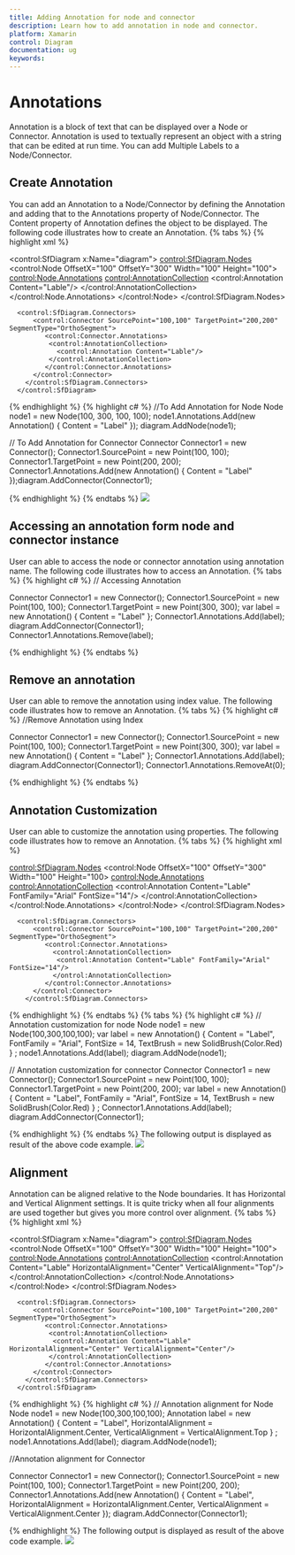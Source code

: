 ```yaml
---
title: Adding Annotation for node and connector 
description: Learn how to add annotation in node and connector.
platform: Xamarin
control: Diagram
documentation: ug
keywords: 
---
```


# Annotations
Annotation is a block of text that can be displayed over a Node or Connector. Annotation is used to textually represent an object with a string that can be edited at run time. 
You can add Multiple Labels to a Node/Connector.

## Create Annotation
You can add an Annotation to a Node/Connector by defining the Annotation and adding that to the Annotations property of Node/Connector. The Content property of Annotation defines the object to be displayed. The following code illustrates how to create an Annotation.
{% tabs %}
{% highlight xml %}
<!-- To Add Annotation for Node -->
<control:SfDiagram x:Name="diagram">
        <control:SfDiagram.Nodes>
          <control:Node OffsetX="100" OffsetY="300" Width="100" Height="100">
             <control:Node.Annotations>
              <control:AnnotationCollection>
                <control:Annotation Content="Lable"/>
              </control:AnnotationCollection>
             </control:Node.Annotations>
          </control:Node>
        </control:SfDiagram.Nodes>

<!-- To Add Annotation for Connector-->
      <control:SfDiagram.Connectors>
          <control:Connector SourcePoint="100,100" TargetPoint="200,200" SegmentType="OrthoSegment">
             <control:Connector.Annotations>
              <control:AnnotationCollection>
                <control:Annotation Content="Lable"/>
              </control:AnnotationCollection>
             </control:Connector.Annotations>
          </control:Connector>
        </control:SfDiagram.Connectors>
      </control:SfDiagram>
{% endhighlight %}
{% highlight c# %}
//To Add Annotation for Node
Node node1 = new Node(100, 300, 100, 100);
node1.Annotations.Add(new Annotation() { Content = "Label" });
diagram.AddNode(node1);

// To Add Annotation for Connector
Connector Connector1 = new Connector();
Connector1.SourcePoint = new Point(100, 100);
Connector1.TargetPoint = new Point(200, 200);
Connector1.Annotations.Add(new Annotation() { Content = "Label" });diagram.AddConnector(Connector1);

{% endhighlight %}
{% endtabs %}
![](Annotation_images/Annotation_img1.jpeg)

## Accessing an annotation form node and connector instance
User can able to access the node or connector annotation using annotation name. The following code illustrates how to access an Annotation.
{% tabs %}
{% highlight c# %}
// Accessing Annotation 

Connector Connector1 = new Connector();
Connector1.SourcePoint = new Point(100, 100);
Connector1.TargetPoint = new Point(300, 300);
var label = new Annotation() { Content = "Label" };
Connector1.Annotations.Add(label);
diagram.AddConnector(Connector1);
Connector1.Annotations.Remove(label);

{% endhighlight %}
{% endtabs %}

## Remove an annotation
User can able to remove the annotation using index value. The following code illustrates how to remove an Annotation.
{% tabs %}
{% highlight c# %}
//Remove Annotation using Index

Connector Connector1 = new Connector();
Connector1.SourcePoint = new Point(100, 100);
Connector1.TargetPoint = new Point(300, 300);
var label = new Annotation() { Content = "Label" };
Connector1.Annotations.Add(label);
diagram.AddConnector(Connector1);
Connector1.Annotations.RemoveAt(0);

{% endhighlight %}
{% endtabs %}

## Annotation Customization
User can able to customize the annotation using properties. The following code illustrates how to remove an Annotation.
{% tabs %}
{% highlight xml %}
<!-- Annotation customization for node -->
<control:SfDiagram.Nodes>
          <control:Node OffsetX="100" OffsetY="300"  Width="100" Height="100>
             <control:Node.Annotations>
              <control:AnnotationCollection>
               <control:Annotation Content="Lable" FontFamily="Arial" FontSize="14"/>
              </control:AnnotationCollection>
             </control:Node.Annotations>
          </control:Node>
        </control:SfDiagram.Nodes>
<!-- Annotation customization for connector -->
      <control:SfDiagram.Connectors>
          <control:Connector SourcePoint="100,100" TargetPoint="200,200" SegmentType="OrthoSegment">
             <control:Connector.Annotations>
               <control:AnnotationCollection>
                <control:Annotation Content="Lable" FontFamily="Arial" FontSize="14"/>
               </ontrol:AnnotationCollection>
             </control:Connector.Annotations>
          </control:Connector>
        </control:SfDiagram.Connectors>

{% endhighlight %}
{% endtabs %}
{% tabs %}
{% highlight c# %}
// Annotation customization for node 
Node node1 = new Node(100,300,100,100);
var label = new Annotation()
{
Content = "Label",
FontFamily = "Arial",
FontSize = 14,
TextBrush = new SolidBrush(Color.Red)
} ;
node1.Annotations.Add(label);
diagram.AddNode(node1);

// Annotation customization for connector 
Connector Connector1 = new Connector();
Connector1.SourcePoint = new Point(100, 100);
Connector1.TargetPoint = new Point(200, 200);
var label = new Annotation()	
{
Content = "Label",
FontFamily = "Arial",
FontSize = 14,
TextBrush = new SolidBrush(Color.Red)
} ;
Connector1.Annotations.Add(label);
diagram.AddConnector(Connector1);

{% endhighlight %}
{% endtabs %}
The following output is displayed as result of the above code example.
![](Annotation_images/Annotation_img2.jpeg)

## Alignment
Annotation can be aligned relative to the Node boundaries. It has Horizontal and Vertical Alignment settings. It is quite tricky when all four alignments are used together but gives you more control over alignment.
{% tabs %}
{% highlight xml %}
<!--Annotation alignment for Node-->
<control:SfDiagram x:Name="diagram">
        <control:SfDiagram.Nodes>
          <control:Node OffsetX="100" OffsetY="300"  Width="100" Height="100">
             <control:Node.Annotations>
              <control:AnnotationCollection>
               <control:Annotation Content="Lable" HorizontalAlignment="Center" VerticalAlignment="Top"/>
              </control:AnnotationCollection>
             </control:Node.Annotations>
          </control:Node>
        </control:SfDiagram.Nodes>

<!--Annotation alignment for connector --> 
      <control:SfDiagram.Connectors>
          <control:Connector SourcePoint="100,100" TargetPoint="200,200" SegmentType="OrthoSegment">
             <control:Connector.Annotations>
              <control:AnnotationCollection>
               <control:Annotation Content="Lable" HorizontalAlignment="Center" VerticalAlignment="Center"/>
              </control:AnnotationCollection>
             </control:Connector.Annotations>
          </control:Connector>
        </control:SfDiagram.Connectors>
      </control:SfDiagram>
{% endhighlight %}
{% highlight c# %}
// Annotation alignment for Node
Node node1 = new Node(100,300,100,100);
Annotation label = new Annotation()
{
       Content = "Label",
       HorizontalAlignment = HorizontalAlignment.Center,
      VerticalAlignment = VerticalAlignment.Top
} ;
node1.Annotations.Add(label);
diagram.AddNode(node1);

//Annotation alignment for Connector

Connector Connector1 = new Connector();
Connector1.SourcePoint = new Point(100, 100);
Connector1.TargetPoint = new Point(200, 200);
Connector1.Annotations.Add(new Annotation() { Content = "Label", HorizontalAlignment = HorizontalAlignment.Center,
      VerticalAlignment = VerticalAlignment.Center
 });
diagram.AddConnector(Connector1);


{% endhighlight %}
The following output is displayed as result of the above code example.
![](Annotation_images/Annotation_img3.jpeg)

